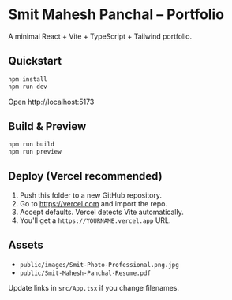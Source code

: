 
# Smit Mahesh Panchal – Portfolio

A minimal React + Vite + TypeScript + Tailwind portfolio.

## Quickstart

```bash
npm install
npm run dev
```

Open http://localhost:5173

## Build & Preview

```bash
npm run build
npm run preview
```

## Deploy (Vercel recommended)

1. Push this folder to a new GitHub repository.
2. Go to https://vercel.com and import the repo.
3. Accept defaults. Vercel detects Vite automatically.
4. You'll get a `https://YOURNAME.vercel.app` URL.

## Assets

- `public/images/Smit-Photo-Professional.png.jpg`
- `public/Smit-Mahesh-Panchal-Resume.pdf`

Update links in `src/App.tsx` if you change filenames.
